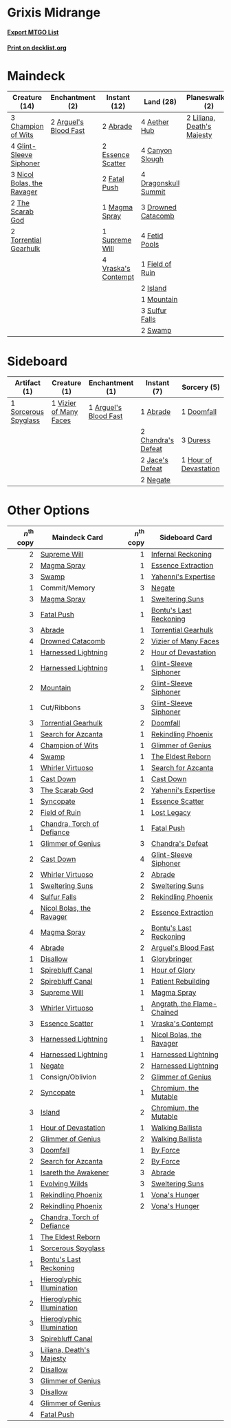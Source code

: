 # Grixis Midrange

#### [Export MTGO List](../collection/Grixis%20Midrange/Grixis%20Midrange.txt)
#### [Print on decklist.org](http://decklist.org/?deckmain=2%09Abrade%0A4%09Aether%20Hub%0A2%09Arguel's%20Blood%20Fast%0A4%09Canyon%20Slough%0A3%09Champion%20of%20Wits%0A2%09Doomfall%0A4%09Dragonskull%20Summit%0A3%09Drowned%20Catacomb%0A2%09Essence%20Scatter%0A2%09Fatal%20Push%0A4%09Fetid%20Pools%0A1%09Field%20of%20Ruin%0A4%09Glint-Sleeve%20Siphoner%0A2%09Island%0A2%09Liliana,%20Death's%20Majesty%0A1%09Magma%20Spray%0A1%09Mountain%0A3%09Nicol%20Bolas,%20the%20Ravager%0A3%09Sulfur%20Falls%0A1%09Supreme%20Will%0A2%09Swamp%0A2%09The%20Scarab%20God%0A2%09Torrential%20Gearhulk%0A4%09Vraska's%20Contempt&deckside=1%09Abrade%0A1%09Arguel's%20Blood%20Fast%0A2%09Chandra's%20Defeat%0A1%09Doomfall%0A3%09Duress%0A1%09Hour%20of%20Devastation%0A2%09Jace's%20Defeat%0A2%09Negate%0A1%09Sorcerous%20Spyglass%0A1%09Vizier%20of%20Many%20Faces)
# Maindeck

|                                            Creature (14)                                            |                                        Enchantment (2)                                         |                                         Instant (12)                                         |                                           Land (28)                                           |                                          Planeswalker (2)                                           |                                     Sorcery (2)                                     |
|-----------------------------------------------------------------------------------------------------|------------------------------------------------------------------------------------------------|----------------------------------------------------------------------------------------------|-----------------------------------------------------------------------------------------------|-----------------------------------------------------------------------------------------------------|-------------------------------------------------------------------------------------|
|3 [Champion of Wits](http://gatherer.wizards.com/Pages/Card/Details.aspx?multiverseid=430720)        |2 [Arguel's Blood Fast](http://gatherer.wizards.com/Pages/Card/Details.aspx?multiverseid=439316)|2 [Abrade](http://gatherer.wizards.com/Pages/Card/Details.aspx?multiverseid=430772)           |4 [Aether Hub](http://gatherer.wizards.com/Pages/Card/Details.aspx?multiverseid=417815)        |2 [Liliana, Death's Majesty](http://gatherer.wizards.com/Pages/Card/Details.aspx?multiverseid=426799)|2 [Doomfall](http://gatherer.wizards.com/Pages/Card/Details.aspx?multiverseid=430751)|
|4 [Glint-Sleeve Siphoner](http://gatherer.wizards.com/Pages/Card/Details.aspx?multiverseid=423729)   |                                                                                                |2 [Essence Scatter](http://gatherer.wizards.com/Pages/Card/Details.aspx?multiverseid=438446)  |4 [Canyon Slough](http://gatherer.wizards.com/Pages/Card/Details.aspx?multiverseid=426941)     |                                                                                                     |                                                                                     |
|3 [Nicol Bolas, the Ravager](http://gatherer.wizards.com/Pages/Card/Details.aspx?multiverseid=447354)|                                                                                                |2 [Fatal Push](http://gatherer.wizards.com/Pages/Card/Details.aspx?multiverseid=423724)       |4 [Dragonskull Summit](http://gatherer.wizards.com/Pages/Card/Details.aspx?multiverseid=420909)|                                                                                                     |                                                                                     |
|2 [The Scarab God](http://gatherer.wizards.com/Pages/Card/Details.aspx?multiverseid=430688)          |                                                                                                |1 [Magma Spray](http://gatherer.wizards.com/Pages/Card/Details.aspx?multiverseid=338470)      |3 [Drowned Catacomb](http://gatherer.wizards.com/Pages/Card/Details.aspx?multiverseid=430633)  |                                                                                                     |                                                                                     |
|2 [Torrential Gearhulk](http://gatherer.wizards.com/Pages/Card/Details.aspx?multiverseid=420589)     |                                                                                                |1 [Supreme Will](http://gatherer.wizards.com/Pages/Card/Details.aspx?multiverseid=430738)     |4 [Fetid Pools](http://gatherer.wizards.com/Pages/Card/Details.aspx?multiverseid=426945)       |                                                                                                     |                                                                                     |
|                                                                                                     |                                                                                                |4 [Vraska's Contempt](http://gatherer.wizards.com/Pages/Card/Details.aspx?multiverseid=435283)|1 [Field of Ruin](http://gatherer.wizards.com/Pages/Card/Details.aspx?multiverseid=435415)     |                                                                                                     |                                                                                     |
|                                                                                                     |                                                                                                |                                                                                              |2 [Island](http://gatherer.wizards.com/Pages/Card/Details.aspx?multiverseid=439602)            |                                                                                                     |                                                                                     |
|                                                                                                     |                                                                                                |                                                                                              |1 [Mountain](http://gatherer.wizards.com/Pages/Card/Details.aspx?multiverseid=439604)          |                                                                                                     |                                                                                     |
|                                                                                                     |                                                                                                |                                                                                              |3 [Sulfur Falls](http://gatherer.wizards.com/Pages/Card/Details.aspx?multiverseid=241987)      |                                                                                                     |                                                                                     |
|                                                                                                     |                                                                                                |                                                                                              |2 [Swamp](http://gatherer.wizards.com/Pages/Card/Details.aspx?multiverseid=439603)             |                                                                                                     |                                                                                     |


# Sideboard

|                                         Artifact (1)                                          |                                          Creature (1)                                           |                                        Enchantment (1)                                         |                                         Instant (7)                                         |                                          Sorcery (5)                                           |
|-----------------------------------------------------------------------------------------------|-------------------------------------------------------------------------------------------------|------------------------------------------------------------------------------------------------|---------------------------------------------------------------------------------------------|------------------------------------------------------------------------------------------------|
|1 [Sorcerous Spyglass](http://gatherer.wizards.com/Pages/Card/Details.aspx?multiverseid=435407)|1 [Vizier of Many Faces](http://gatherer.wizards.com/Pages/Card/Details.aspx?multiverseid=426776)|1 [Arguel's Blood Fast](http://gatherer.wizards.com/Pages/Card/Details.aspx?multiverseid=439316)|1 [Abrade](http://gatherer.wizards.com/Pages/Card/Details.aspx?multiverseid=430772)          |1 [Doomfall](http://gatherer.wizards.com/Pages/Card/Details.aspx?multiverseid=430751)           |
|                                                                                               |                                                                                                 |                                                                                                |2 [Chandra's Defeat](http://gatherer.wizards.com/Pages/Card/Details.aspx?multiverseid=430775)|3 [Duress](http://gatherer.wizards.com/Pages/Card/Details.aspx?multiverseid=270465)             |
|                                                                                               |                                                                                                 |                                                                                                |2 [Jace's Defeat](http://gatherer.wizards.com/Pages/Card/Details.aspx?multiverseid=430727)   |1 [Hour of Devastation](http://gatherer.wizards.com/Pages/Card/Details.aspx?multiverseid=430786)|
|                                                                                               |                                                                                                 |                                                                                                |2 [Negate](http://gatherer.wizards.com/Pages/Card/Details.aspx?multiverseid=447135)          |                                                                                                |


# Other Options

|*n*<sup>th</sup> copy|                                            Maindeck Card                                            |*n*<sup>th</sup> copy|                                           Sideboard Card                                            |
|--------------------:|-----------------------------------------------------------------------------------------------------|--------------------:|-----------------------------------------------------------------------------------------------------|
|                    2|[Supreme Will](http://gatherer.wizards.com/Pages/Card/Details.aspx?multiverseid=430738)              |                    1|[Infernal Reckoning](http://gatherer.wizards.com/Pages/Card/Details.aspx?multiverseid=447238)        |
|                    2|[Magma Spray](http://gatherer.wizards.com/Pages/Card/Details.aspx?multiverseid=338470)               |                    1|[Essence Extraction](http://gatherer.wizards.com/Pages/Card/Details.aspx?multiverseid=417653)        |
|                    3|[Swamp](http://gatherer.wizards.com/Pages/Card/Details.aspx?multiverseid=439603)                     |                    1|[Yahenni's Expertise](http://gatherer.wizards.com/Pages/Card/Details.aspx?multiverseid=423742)       |
|                    1|Commit/Memory                                                                                        |                    3|[Negate](http://gatherer.wizards.com/Pages/Card/Details.aspx?multiverseid=447135)                    |
|                    3|[Magma Spray](http://gatherer.wizards.com/Pages/Card/Details.aspx?multiverseid=338470)               |                    1|[Sweltering Suns](http://gatherer.wizards.com/Pages/Card/Details.aspx?multiverseid=426851)           |
|                    3|[Fatal Push](http://gatherer.wizards.com/Pages/Card/Details.aspx?multiverseid=423724)                |                    1|[Bontu's Last Reckoning](http://gatherer.wizards.com/Pages/Card/Details.aspx?multiverseid=430749)    |
|                    3|[Abrade](http://gatherer.wizards.com/Pages/Card/Details.aspx?multiverseid=430772)                    |                    1|[Torrential Gearhulk](http://gatherer.wizards.com/Pages/Card/Details.aspx?multiverseid=420589)       |
|                    4|[Drowned Catacomb](http://gatherer.wizards.com/Pages/Card/Details.aspx?multiverseid=430633)          |                    2|[Vizier of Many Faces](http://gatherer.wizards.com/Pages/Card/Details.aspx?multiverseid=426776)      |
|                    1|[Harnessed Lightning](http://gatherer.wizards.com/Pages/Card/Details.aspx?multiverseid=417690)       |                    2|[Hour of Devastation](http://gatherer.wizards.com/Pages/Card/Details.aspx?multiverseid=430786)       |
|                    2|[Harnessed Lightning](http://gatherer.wizards.com/Pages/Card/Details.aspx?multiverseid=417690)       |                    1|[Glint-Sleeve Siphoner](http://gatherer.wizards.com/Pages/Card/Details.aspx?multiverseid=423729)     |
|                    2|[Mountain](http://gatherer.wizards.com/Pages/Card/Details.aspx?multiverseid=439604)                  |                    2|[Glint-Sleeve Siphoner](http://gatherer.wizards.com/Pages/Card/Details.aspx?multiverseid=423729)     |
|                    1|Cut/Ribbons                                                                                          |                    3|[Glint-Sleeve Siphoner](http://gatherer.wizards.com/Pages/Card/Details.aspx?multiverseid=423729)     |
|                    3|[Torrential Gearhulk](http://gatherer.wizards.com/Pages/Card/Details.aspx?multiverseid=420589)       |                    2|[Doomfall](http://gatherer.wizards.com/Pages/Card/Details.aspx?multiverseid=430751)                  |
|                    1|[Search for Azcanta](http://gatherer.wizards.com/Pages/Card/Details.aspx?multiverseid=435226)        |                    1|[Rekindling Phoenix](http://gatherer.wizards.com/Pages/Card/Details.aspx?multiverseid=439768)        |
|                    4|[Champion of Wits](http://gatherer.wizards.com/Pages/Card/Details.aspx?multiverseid=430720)          |                    1|[Glimmer of Genius](http://gatherer.wizards.com/Pages/Card/Details.aspx?multiverseid=417622)         |
|                    4|[Swamp](http://gatherer.wizards.com/Pages/Card/Details.aspx?multiverseid=439603)                     |                    1|[The Eldest Reborn](http://gatherer.wizards.com/Pages/Card/Details.aspx?multiverseid=442978)         |
|                    1|[Whirler Virtuoso](http://gatherer.wizards.com/Pages/Card/Details.aspx?multiverseid=417763)          |                    1|[Search for Azcanta](http://gatherer.wizards.com/Pages/Card/Details.aspx?multiverseid=435226)        |
|                    1|[Cast Down](http://gatherer.wizards.com/Pages/Card/Details.aspx?multiverseid=442969)                 |                    1|[Cast Down](http://gatherer.wizards.com/Pages/Card/Details.aspx?multiverseid=442969)                 |
|                    3|[The Scarab God](http://gatherer.wizards.com/Pages/Card/Details.aspx?multiverseid=430688)            |                    2|[Yahenni's Expertise](http://gatherer.wizards.com/Pages/Card/Details.aspx?multiverseid=423742)       |
|                    1|[Syncopate](http://gatherer.wizards.com/Pages/Card/Details.aspx?multiverseid=270369)                 |                    1|[Essence Scatter](http://gatherer.wizards.com/Pages/Card/Details.aspx?multiverseid=438446)           |
|                    2|[Field of Ruin](http://gatherer.wizards.com/Pages/Card/Details.aspx?multiverseid=435415)             |                    1|[Lost Legacy](http://gatherer.wizards.com/Pages/Card/Details.aspx?multiverseid=417661)               |
|                    1|[Chandra, Torch of Defiance](http://gatherer.wizards.com/Pages/Card/Details.aspx?multiverseid=417683)|                    1|[Fatal Push](http://gatherer.wizards.com/Pages/Card/Details.aspx?multiverseid=423724)                |
|                    1|[Glimmer of Genius](http://gatherer.wizards.com/Pages/Card/Details.aspx?multiverseid=417622)         |                    3|[Chandra's Defeat](http://gatherer.wizards.com/Pages/Card/Details.aspx?multiverseid=430775)          |
|                    2|[Cast Down](http://gatherer.wizards.com/Pages/Card/Details.aspx?multiverseid=442969)                 |                    4|[Glint-Sleeve Siphoner](http://gatherer.wizards.com/Pages/Card/Details.aspx?multiverseid=423729)     |
|                    2|[Whirler Virtuoso](http://gatherer.wizards.com/Pages/Card/Details.aspx?multiverseid=417763)          |                    2|[Abrade](http://gatherer.wizards.com/Pages/Card/Details.aspx?multiverseid=430772)                    |
|                    1|[Sweltering Suns](http://gatherer.wizards.com/Pages/Card/Details.aspx?multiverseid=426851)           |                    2|[Sweltering Suns](http://gatherer.wizards.com/Pages/Card/Details.aspx?multiverseid=426851)           |
|                    4|[Sulfur Falls](http://gatherer.wizards.com/Pages/Card/Details.aspx?multiverseid=241987)              |                    2|[Rekindling Phoenix](http://gatherer.wizards.com/Pages/Card/Details.aspx?multiverseid=439768)        |
|                    4|[Nicol Bolas, the Ravager](http://gatherer.wizards.com/Pages/Card/Details.aspx?multiverseid=447354)  |                    2|[Essence Extraction](http://gatherer.wizards.com/Pages/Card/Details.aspx?multiverseid=417653)        |
|                    4|[Magma Spray](http://gatherer.wizards.com/Pages/Card/Details.aspx?multiverseid=338470)               |                    2|[Bontu's Last Reckoning](http://gatherer.wizards.com/Pages/Card/Details.aspx?multiverseid=430749)    |
|                    4|[Abrade](http://gatherer.wizards.com/Pages/Card/Details.aspx?multiverseid=430772)                    |                    2|[Arguel's Blood Fast](http://gatherer.wizards.com/Pages/Card/Details.aspx?multiverseid=439316)       |
|                    1|[Disallow](http://gatherer.wizards.com/Pages/Card/Details.aspx?multiverseid=423698)                  |                    1|[Glorybringer](http://gatherer.wizards.com/Pages/Card/Details.aspx?multiverseid=426836)              |
|                    1|[Spirebluff Canal](http://gatherer.wizards.com/Pages/Card/Details.aspx?multiverseid=417822)          |                    1|[Hour of Glory](http://gatherer.wizards.com/Pages/Card/Details.aspx?multiverseid=430754)             |
|                    2|[Spirebluff Canal](http://gatherer.wizards.com/Pages/Card/Details.aspx?multiverseid=417822)          |                    1|[Patient Rebuilding](http://gatherer.wizards.com/Pages/Card/Details.aspx?multiverseid=447203)        |
|                    3|[Supreme Will](http://gatherer.wizards.com/Pages/Card/Details.aspx?multiverseid=430738)              |                    1|[Magma Spray](http://gatherer.wizards.com/Pages/Card/Details.aspx?multiverseid=338470)               |
|                    3|[Whirler Virtuoso](http://gatherer.wizards.com/Pages/Card/Details.aspx?multiverseid=417763)          |                    1|[Angrath, the Flame-Chained](http://gatherer.wizards.com/Pages/Card/Details.aspx?multiverseid=439809)|
|                    3|[Essence Scatter](http://gatherer.wizards.com/Pages/Card/Details.aspx?multiverseid=438446)           |                    1|[Vraska's Contempt](http://gatherer.wizards.com/Pages/Card/Details.aspx?multiverseid=435283)         |
|                    3|[Harnessed Lightning](http://gatherer.wizards.com/Pages/Card/Details.aspx?multiverseid=417690)       |                    1|[Nicol Bolas, the Ravager](http://gatherer.wizards.com/Pages/Card/Details.aspx?multiverseid=447354)  |
|                    4|[Harnessed Lightning](http://gatherer.wizards.com/Pages/Card/Details.aspx?multiverseid=417690)       |                    1|[Harnessed Lightning](http://gatherer.wizards.com/Pages/Card/Details.aspx?multiverseid=417690)       |
|                    1|[Negate](http://gatherer.wizards.com/Pages/Card/Details.aspx?multiverseid=447135)                    |                    2|[Harnessed Lightning](http://gatherer.wizards.com/Pages/Card/Details.aspx?multiverseid=417690)       |
|                    1|Consign/Oblivion                                                                                     |                    2|[Glimmer of Genius](http://gatherer.wizards.com/Pages/Card/Details.aspx?multiverseid=417622)         |
|                    2|[Syncopate](http://gatherer.wizards.com/Pages/Card/Details.aspx?multiverseid=270369)                 |                    1|[Chromium, the Mutable](http://gatherer.wizards.com/Pages/Card/Details.aspx?multiverseid=447350)     |
|                    3|[Island](http://gatherer.wizards.com/Pages/Card/Details.aspx?multiverseid=439602)                    |                    2|[Chromium, the Mutable](http://gatherer.wizards.com/Pages/Card/Details.aspx?multiverseid=447350)     |
|                    1|[Hour of Devastation](http://gatherer.wizards.com/Pages/Card/Details.aspx?multiverseid=430786)       |                    1|[Walking Ballista](http://gatherer.wizards.com/Pages/Card/Details.aspx?multiverseid=423848)          |
|                    2|[Glimmer of Genius](http://gatherer.wizards.com/Pages/Card/Details.aspx?multiverseid=417622)         |                    2|[Walking Ballista](http://gatherer.wizards.com/Pages/Card/Details.aspx?multiverseid=423848)          |
|                    3|[Doomfall](http://gatherer.wizards.com/Pages/Card/Details.aspx?multiverseid=430751)                  |                    1|[By Force](http://gatherer.wizards.com/Pages/Card/Details.aspx?multiverseid=426825)                  |
|                    2|[Search for Azcanta](http://gatherer.wizards.com/Pages/Card/Details.aspx?multiverseid=435226)        |                    2|[By Force](http://gatherer.wizards.com/Pages/Card/Details.aspx?multiverseid=426825)                  |
|                    1|[Isareth the Awakener](http://gatherer.wizards.com/Pages/Card/Details.aspx?multiverseid=447240)      |                    3|[Abrade](http://gatherer.wizards.com/Pages/Card/Details.aspx?multiverseid=430772)                    |
|                    1|[Evolving Wilds](http://gatherer.wizards.com/Pages/Card/Details.aspx?multiverseid=397871)            |                    3|[Sweltering Suns](http://gatherer.wizards.com/Pages/Card/Details.aspx?multiverseid=426851)           |
|                    1|[Rekindling Phoenix](http://gatherer.wizards.com/Pages/Card/Details.aspx?multiverseid=439768)        |                    1|[Vona's Hunger](http://gatherer.wizards.com/Pages/Card/Details.aspx?multiverseid=439747)             |
|                    2|[Rekindling Phoenix](http://gatherer.wizards.com/Pages/Card/Details.aspx?multiverseid=439768)        |                    2|[Vona's Hunger](http://gatherer.wizards.com/Pages/Card/Details.aspx?multiverseid=439747)             |
|                    2|[Chandra, Torch of Defiance](http://gatherer.wizards.com/Pages/Card/Details.aspx?multiverseid=417683)|                     |                                                                                                     |
|                    1|[The Eldest Reborn](http://gatherer.wizards.com/Pages/Card/Details.aspx?multiverseid=442978)         |                     |                                                                                                     |
|                    1|[Sorcerous Spyglass](http://gatherer.wizards.com/Pages/Card/Details.aspx?multiverseid=435407)        |                     |                                                                                                     |
|                    1|[Bontu's Last Reckoning](http://gatherer.wizards.com/Pages/Card/Details.aspx?multiverseid=430749)    |                     |                                                                                                     |
|                    1|[Hieroglyphic Illumination](http://gatherer.wizards.com/Pages/Card/Details.aspx?multiverseid=426759) |                     |                                                                                                     |
|                    2|[Hieroglyphic Illumination](http://gatherer.wizards.com/Pages/Card/Details.aspx?multiverseid=426759) |                     |                                                                                                     |
|                    3|[Hieroglyphic Illumination](http://gatherer.wizards.com/Pages/Card/Details.aspx?multiverseid=426759) |                     |                                                                                                     |
|                    3|[Spirebluff Canal](http://gatherer.wizards.com/Pages/Card/Details.aspx?multiverseid=417822)          |                     |                                                                                                     |
|                    3|[Liliana, Death's Majesty](http://gatherer.wizards.com/Pages/Card/Details.aspx?multiverseid=426799)  |                     |                                                                                                     |
|                    2|[Disallow](http://gatherer.wizards.com/Pages/Card/Details.aspx?multiverseid=423698)                  |                     |                                                                                                     |
|                    3|[Glimmer of Genius](http://gatherer.wizards.com/Pages/Card/Details.aspx?multiverseid=417622)         |                     |                                                                                                     |
|                    3|[Disallow](http://gatherer.wizards.com/Pages/Card/Details.aspx?multiverseid=423698)                  |                     |                                                                                                     |
|                    4|[Glimmer of Genius](http://gatherer.wizards.com/Pages/Card/Details.aspx?multiverseid=417622)         |                     |                                                                                                     |
|                    4|[Fatal Push](http://gatherer.wizards.com/Pages/Card/Details.aspx?multiverseid=423724)                |                     |                                                                                                     |

